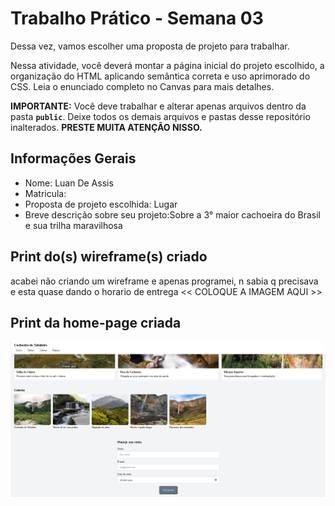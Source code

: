 # Trabalho Prático - Semana 03

Dessa vez, vamos escolher uma proposta de projeto para trabalhar.

Nessa atividade, você deverá montar a página inicial do projeto escolhido, a organização do HTML aplicando semântica correta e uso aprimorado do CSS. Leia o enunciado completo no Canvas para mais detalhes.

**IMPORTANTE:** Você deve trabalhar e alterar apenas arquivos dentro da pasta **`public`**. Deixe todos os demais arquivos e pastas desse repositório inalterados. **PRESTE MUITA ATENÇÃO NISSO.**

## Informações Gerais

- Nome: Luan De Assis
- Matricula:
- Proposta de projeto escolhida: Lugar
- Breve descrição sobre seu projeto:Sobre a 3° maior cachoeira do Brasil e sua trilha maravilhosa


## Print do(s) wireframe(s) criado
acabei não criando um wireframe e apenas programei, n sabia q precisava e esta quase dando o horario de entrega
<<  COLOQUE A IMAGEM AQUI >>


## Print da home-page criada

![HOME-PAGE](homepage.png)
